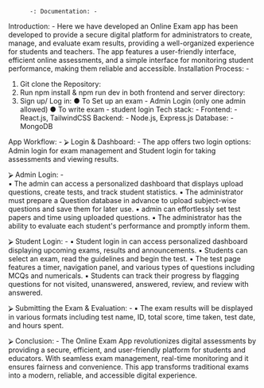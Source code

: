           -: Documentation: -
Introduction: - Here we have developed an Online Exam app has been developed to provide a secure digital platform for administrators to create, manage, and evaluate exam results, providing a well-organized experience for students and teachers. The app features a user-friendly interface, efficient online assessments, and a simple interface for monitoring student performance, making them reliable and accessible.
Installation Process: - 
1.	Git clone the Repository:
2.	Run npm install & npm run dev in both frontend and server directory:
3.	Sign up/ Log in:
●	To Set up an exam - Admin Login (only one admin allowed)
●	To write exam - student login
Tech stack: - 
Frontend: - React.js, TailwindCSS
Backend: - Node.js, Express.js
Database: - MongoDB

App Workflow: -
⮚	Login & Dashboard: - The app offers two login options: Admin login for exam management and Student login for taking assessments and viewing results.

⮚	Admin Login: -  
▪	The admin can access a personalized dashboard that displays upload questions, create tests, and track student statistics.
▪	The administrator must prepare a Question database in advance to upload subject-wise questions and save them for later use.
▪	admin can effortlessly set test papers and time using uploaded questions.
▪	The administrator has the ability to evaluate each student's performance and promptly inform them.

⮚	Student Login: -
▪	Student login in can access personalized dashboard displaying upcoming exams, results and announcements.
▪	Students can select an exam, read the guidelines and begin the test.
▪	The test page features a timer, navigation panel, and various types of questions including MCQs and numericals.
▪	Students can track their progress by flagging questions for not visited, unanswered, answered, review, and review with answered.

⮚	Submitting the Exam & Evaluation: -
▪	The exam results will be displayed in various formats including test name, ID, total score, time taken, test date, and hours spent.

⮚	Conclusion: - The Online Exam App revolutionizes digital assessments by providing a secure, efficient, and user-friendly platform for students and educators. With seamless exam management, real-time monitoring and it ensures fairness and convenience. This app transforms traditional exams into a modern, reliable, and accessible digital experience.
         
         
              

      
